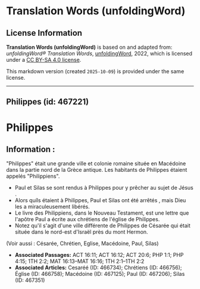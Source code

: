 # Translation Words (unfoldingWord)

## License Information

**Translation Words (unfoldingWord)** is based on and adapted from: _unfoldingWord® Translation Words_, [unfoldingWord](https://unfoldingword.org/utw), 2022, which is licensed under a [CC BY-SA 4.0 license](https://creativecommons.org/licenses/by-sa/4.0/legalcode.en).

This markdown version (created `2025-10-09`) is provided under the same license.



--------------------------------

## Philippes (id: 467221)

Philippes
=========

Information :
-------------

"Philippes" était une grande ville et colonie romaine située en Macédoine dans la partie nord de la Grèce antique. Les habitants de Philippes étaient appelés "Philippiens".

* Paul et Silas se sont rendus à Philippes pour y prêcher au sujet de Jésus .
* Alors quíls étaient à Philippes, Paul et Silas ont été arrêtés , mais Dieu les a miraculeusement libérés.
* Le livre des Philippiens, dans le Nouveau Testament, est une lettre que l'apôtre Paul a écrite aux chrétiens de l'église de Philippes.
* Notez qu'il s'agit d'une ville différente de Philippes de Césarée qui était située dans le nord\-est d'Israël près du mont Hermon.

(Voir aussi : Césarée, Chrétien, Eglise, Macédoine, Paul, Silas)

* **Associated Passages:** ACT 16:11; ACT 16:12; ACT 20:6; PHP 1:1; PHP 4:15; 1TH 2:2; MAT 16:13–MAT 16:16; 1TH 2:1–1TH 2:2
* **Associated Articles:** Cesaréé  (ID: 466734); Chrétiens (ID: 466756); Église (ID: 466758); Macédoine (ID: 467125); Paul (ID: 467206); Silas (ID: 467351)

